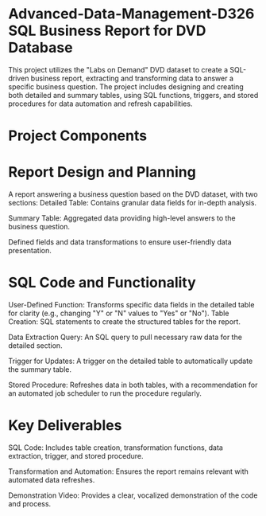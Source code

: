# Advanced-Data-Management-D326 SQL Business Report for DVD Database
This project utilizes the "Labs on Demand" DVD dataset to create a SQL-driven business report, extracting and transforming data to answer a specific business question. The project includes designing and creating both detailed and summary tables, using SQL functions, triggers, and stored procedures for data automation and refresh capabilities.

# Project Components
# Report Design and Planning
A report answering a business question based on the DVD dataset, with two sections:
Detailed Table:
Contains granular data fields for in-depth analysis.

Summary Table: 
Aggregated data providing high-level answers to the business question.

Defined fields and data transformations to ensure user-friendly data presentation.

# SQL Code and Functionality

User-Defined Function: Transforms specific data fields in the detailed table for clarity (e.g., changing "Y" or "N" values to "Yes" or "No").
Table Creation: SQL statements to create the structured tables for the report.

Data Extraction Query: An SQL query to pull necessary raw data for the detailed section.

Trigger for Updates: A trigger on the detailed table to automatically update the summary table.

Stored Procedure: Refreshes data in both tables, with a recommendation for an automated job scheduler to run the procedure regularly.

# Key Deliverables
SQL Code: Includes table creation, transformation functions, data extraction, trigger, and stored procedure.

Transformation and Automation: Ensures the report remains relevant with automated data refreshes.

Demonstration Video: Provides a clear, vocalized demonstration of the code and process.
